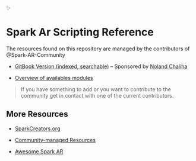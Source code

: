 :sparkles:

# Spark Ar Scripting Reference
The resources found on this repository are managed by the contributors of @Spark-AR-Community

- [GitBook Version (indexed, searchable)](https://sparkar-community.gitbook.io/docs/) – Sponsored by [Noland Chaliha](https://github.com/yearofthewhopper)

- [Overview of availables modules](SUMMARY.md)

> If you have something to add or you want to contribute to the community get in contact with one of the current contributors.

## More Resources

- [SparkCreators.org](http://sparkcreators.org)

- [Community-managed Resources](https://github.com/Spark-AR-Community/)

- [Awesome Spark AR](https://github.com/Spark-AR-Community/awesome-sparkar)